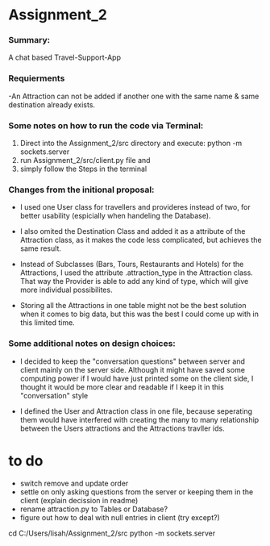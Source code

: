 # Assignment_2
### Summary:
A chat based Travel-Support-App

### Requierments
-An Attraction can not be added if another one with the same name & same destination already exists.

### Some notes on how to run the code via Terminal:
1. Direct into the Assignment_2/src directory and execute:
    python -m sockets.server
2. run Assignment_2/src/client.py file and
3. simply follow the Steps in the terminal

### Changes from the initional proposal:
- I used one User class for travellers and provideres instead of two, for better usability (espicially when handeling the Database).
- I also omited the Destination Class and added it as a attribute of the Attraction class, as it makes the code less complicated, but achieves the same result.
- Instead of Subclasses (Bars, Tours, Restaurants and Hotels) for the Attractions, I used the attribute .attraction_type in the Attraction class. That way the Provider is able to add any kind of type, which will give more individual possibilites.


- Storing all the Attractions in one table might not be the best solution when it comes to big data, but this was the best I could come up with in this limited time.


### Some additional notes on design choices:
- I decided to keep the "conversation questions" between server and client mainly on the server side. 
Although it might have saved some computing power if I would have just printed some on the client side, I thought it would be more clear and readable if I keep it in this "conversation" style 

- I defined the User and Attraction class in one file, because seperating them would have interfered with creating the many to many relationship between the Users attractions and the Attractions travller ids. 



# to do
- switch remove and update order
- settle on only asking questions from the server or keeping them in the client (explain decission in readme)
- rename attraction.py to Tables or Database? 
- figure out how to deal with null entries in client (try except?)



cd C:/Users/lisah/Assignment_2/src
python -m sockets.server